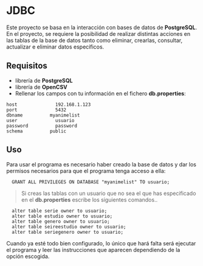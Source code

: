 # JDBC

Este proyecto se basa en la interacción con bases de datos de **PostgreSQL**. En el proyecto, se requiere la posibilidad de realizar distintas acciones en las tablas de la base de datos tanto como eliminar, crearlas, consultar, actualizar e eliminar datos específicos.

## Requisitos

- librería de **PostgreSQL**
- librería de **OpenCSV**
- Rellenar los campos con tu información en el fichero **db.properties**:

```
host		      192.168.1.123
port		      5432
dbname		    myanimelist
user		      usuario
password          password
schema    	    public
```

## Uso

Para usar el programa es necesario haber creado la base de datos y dar los permisos necesarios para que el programa tenga acceso a ella:


```
  GRANT ALL PRIVILEGES ON DATABASE "myanimelist" TO usuario;
```

> Si creas las tablas con un usuario que no sea el que has especificado en el **db.properties** escribe los siguientes comandos..

```
  alter table serie owner to usuario;
  alter table estudio owner to usuario;
  alter table genero owner to usuario;
  alter table seireestudio owner to usuario;
  alter table seriegenero owner to usuario;
```

Cuando ya esté todo bien configurado, lo único que hará falta será ejecutar el programa y leer las instrucciones que aparecen dependiendo de la opción escogida.
